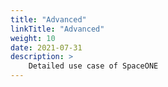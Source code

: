 ```yaml
---
title: "Advanced"
linkTitle: "Advanced"
weight: 10
date: 2021-07-31
description: >
    Detailed use case of SpaceONE
---
```

